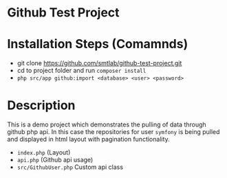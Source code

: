 # Github Test Project

# Installation Steps (Comamnds)
* git clone https://github.com/smtlab/github-test-project.git
* cd to project folder and run `composer install`
* `php src/app github:import <database> <user> <password>`

# Description
This is a demo project which demonstrates the pulling of data through github php api.
In this case the repositories for user `symfony` is being pulled and displayed in html layout with pagination functionality.


* `index.php` (Layout)
* `api.php` (Github api usage)
* `src/GithubUser.php` Custom api class
